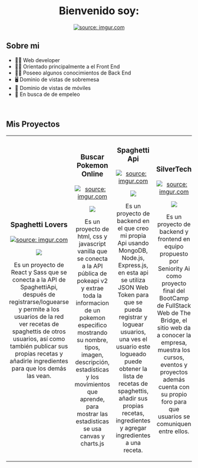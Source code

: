 <div align="center">
<h1 align="center">Bienvenido soy: </h1>
<a href=""><img src="https://i.imgur.com/XiktXlR.png" title="source: imgur.com" /></a>
</div>

## Sobre mi
 
- 🧑‍💻 Web developer
- 🤵‍♂️ Orientado principalmente a el Front End 
- 👨‍🔧 Poseeo algunos conocimientos de Back End
- 🖥️ Dominio de vistas de sobremesa
- 📲 Dominio de vistas de móviles
- 💼 En busca de de empeleo
<br>

## Mis Proyectos 
<table>
<tr>
<td width="50%">
<h3 align="center">Spaghetti Lovers</h3>
<div align="center">
<a href="https://github.com/LuisFPE/SpaghettiLovers" target="_blank">
<img src="https://i.imgur.com/l8Clmfs.png" title="source: imgur.com" />
</a>
<p>
<a href="https://github.com/LuisFPE/SpaghettiLovers" target="_blank">
<img src="https://img.shields.io/badge/CÓDIGO-ff9?style=for-the-badge&logo=github&logoColor=white&labelColor=rgb(204, 133, 255)&color=rgb(204, 133, 255)">
</a>
</p>
<p>Es un proyecto de React y Sass que se conecta a la API de SpaghettiApi, después de registrarse/loguearse y permite a los usuarios de la red ver recetas de spaghettis de otros usuarios, así como también publicar sus propias recetas y añadirle ingredientes para que los demás las vean.</p>
</div>                                                                                      
</td>

<td width="50%">
<h3 align="center">Buscar Pokemon Online</h3>
<div align="center">
<a href="https://github.com/LuisFPE/BuscarPokemonOnline.com" target="_blank">
<img src="https://i.imgur.com/vBqxiv1.png" title="source: imgur.com" />
</a>
<p>
<a href="https://github.com/LuisFPE/BuscarPokemonOnline.com" target="_blank">
<img src="https://img.shields.io/badge/CÓDIGO-ff9?style=for-the-badge&logo=github&logoColor=white&labelColor=rgb(204, 133, 255)&color=rgb(204, 133, 255)">
</a>
</p>
<p>Es un proyecto de html, css y javascript vanilla que se conecta a la API pública de pokeapi v2 y extrae toda la informacion de un pokemon especifico mostrando su nombre, tipos, imagen, descripción, estadísticas y los movimientos que aprende, para mostrar las estadisticas se usa canvas y charts.js</p>
</div>                                                                                      
</td>

<td width="50%">
<h3 align="center">Spaghetti Api</h3>
<div align="center">
<a href="https://github.com/LuisFPE/SpaghettiApi" target="_blank">
<img src="https://i.imgur.com/Z7LXiKv.png" title="source: imgur.com" />
</a>
<p>
<a href="https://github.com/LuisFPE/SpaghettiApi" target="_blank">
<img src="https://img.shields.io/badge/CÓDIGO-ff9?style=for-the-badge&logo=github&logoColor=white&labelColor=rgb(204, 133, 255)&color=rgb(204, 133, 255)">
</a>
</p>
<p>Es un proyecto de backend en el que creo mi propia Api usando MongoDB, Node.js, Express.js, en esta api se utiliza JSON Web Token para que se pueda registrar y loguear usuarios, una ves el usuario este logueado puede obtener la lista de recetas de spaghettis, añadir sus propias recetas, ingredientes y agregar ingredientes a una receta.</p>
</div>                                                                                      
</td>

<td width="50%">
<h3 align="center">SilverTech</h3>
<div align="center">
<a href="https://github.com/LuisFPE/SeniorityAi" target="_blank">
<img src="https://i.imgur.com/zpxMcd4.png" title="source: imgur.com" />
</a>
<p>
<a href="https://github.com/LuisFPE/SeniorityAi" target="_blank">
<img src="https://img.shields.io/badge/CÓDIGO-ff9?style=for-the-badge&logo=github&logoColor=white&labelColor=rgb(204, 133, 255)&color=rgb(204, 133, 255)">
</a>
</p>
<p>Es un proyecto de backend y frontend en equipo propuesto por Seniority Ai como proyecto final del BootCamp de FullStack Web de The Bridge, el sitio web da a conocer la empresa, muestra los cursos, eventos y proyectos además cuenta con su propio foro para que usuarios se comuniquen entre ellos.</p>
</div>                                                                                      
</td>

<td width="50%">
<h3 align="center">Explorer House</h3>
<div align="center">
<a href="https://github.com/LuisFPE/explorer-house" target="_blank">
<img src="https://i.imgur.com/7XRieMK.png" title="source: imgur.com" />
</a>
<p>
<a href="https://github.com/LuisFPE/explorer-house" target="_blank">
<img src="https://img.shields.io/badge/CÓDIGO-ff9?style=for-the-badge&logo=github&logoColor=white&labelColor=rgb(204, 133, 255)&color=rgb(204, 133, 255)">
</a>
</p>
<p>Es un proyecto de backend y frontend en equipo en el cual los usuarios base pueden registrarse y loguearse para luego ver las propiedades inmobiliarias disponibles, pueden pedir una cita o mandarle un mensaje al vendedor, los vendedores pueden publicar propiedades, aceptar/denegar citas y responder mensajes.</p>
</div>                                                                                      
</td>

<td width="50%">
<h3 align="center">BackEnd of the Rings</h3>
<div align="center">
<a href="https://github.com/LuisFPE/BackendOfTheRings" target="_blank">
<img src="https://i.imgur.com/0cPTQVh.png" title="source: imgur.com" />
</a>
<p>
<a href="https://github.com/LuisFPE/BackendOfTheRings" target="_blank">
<img src="https://img.shields.io/badge/CÓDIGO-ff9?style=for-the-badge&logo=github&logoColor=white&labelColor=rgb(204, 133, 255)&color=rgb(204, 133, 255)">
</a>
</p>
<p>Es un proyecto de backend y frontend en equipo en el cual los usuarios pueden registrarse y loguearse para luego con una selección hacer que 2 personajes peleen pueden usar los predefinidos a agregar los suyos propios, luego se muestra la información y como pelean los personajes elegidos.</p>
</div>                                                                                      
</td>


</table>                                                                                 
</div>
<br>


